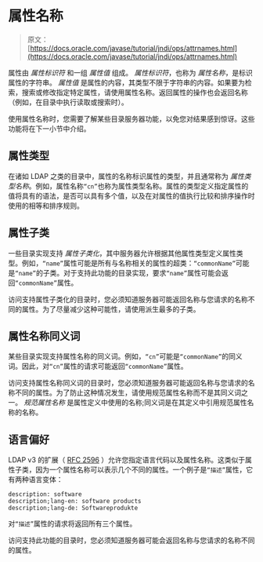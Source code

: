 # 属性名称

> 原文： [https://docs.oracle.com/javase/tutorial/jndi/ops/attrnames.html](https://docs.oracle.com/javase/tutorial/jndi/ops/attrnames.html)

属性由 _属性标识符_ 和一组 _属性值_ 组成。 _属性标识符_，也称为 _属性名称_，是标识属性的字符串。 _属性值_ 是属性的内容，其类型不限于字符串的内容。如果要为检索，搜索或修改指定特定属性，请使用属性名称。返回属性的操作也会返回名称（例如，在目录中执行读取或搜索时）。

使用属性名称时，您需要了解某些目录服务器功能，以免您对结果感到惊讶。这些功能将在下一小节中介绍。

## 属性类型

在诸如 LDAP 之类的目录中，属性的名称标识属性的类型，并且通常称为 _属性类型名称_。例如，属性名称`“cn”`也称为属性类型名称。属性的类型定义指定属性的值将具有的语法，是否可以具有多个值，以及在对属性的值执行比较和排序操作时使用的相等和排序规则。

## 属性子类

一些目录实现支持 _属性子类化_，其中服务器允许根据其他属性类型定义属性类型。例如，`“name”`属性可能是所有与名称相关的属性的超类：`“commonName”`可能是`“name”`的子类。对于支持此功能的目录实现，要求`“name”`属性可能会返回`“commonName”`属性。

访问支持属性子类化的目录时，您必须知道服务器可能返回名称与您请求的名称不同的属性。为了尽量减少这种可能性，请使用派生最多的子类。

## 属性名称同义词

某些目录实现支持属性名称的同义词。例如，`“cn”`可能是`“commonName”`的同义词。因此，对`“cn”`属性的请求可能返回`“commonName”`属性。

访问支持属性名称同义词的目录时，您必须知道服务器可能返回名称与您请求的名称不同的属性。为了防止这种情况发生，请使用规范属性名称而不是其同义词之一。 _规范属性名称_ 是属性定义中使用的名称;同义词是在其定义中引用规范属性名称的名称。

## 语言偏好

LDAP v3 的扩展（ [RFC 2596](http://www.ietf.org/rfc/rfc2596.txt) ）允许您指定语言代码以及属性名称。这类似于属性子类，因为一个属性名称可以表示几个不同的属性。一个例子是`“描述”`属性，它有两种语言变体：

```
description: software
description;lang-en: software products
description;lang-de: Softwareprodukte

```

对`“描述”`属性的请求将返回所有三个属性。

访问支持此功能的目录时，您必须知道服务器可能会返回名称与您请求的名称不同的属性。